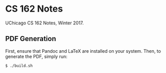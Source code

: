 # CS 162 Notes
UChicago CS 162 Notes, Winter 2017.

## PDF Generation
First, ensure that Pandoc and LaTeX are installed on your system. Then, to generate the PDF, simply run:
```
$ ./build.sh
```
